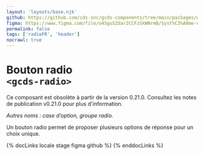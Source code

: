 ```yaml
---
layout: 'layouts/base.njk'
github: https://github.com/cds-snc/gcds-components/tree/main/packages/web/src/components/gcds-radio
figma: https://www.figma.com/file/o4SguSZdar2CCFzSkWNrmB/Syst%C3%A8me-de-design-GC?type=design&node-id=348-5024&mode=design&t=1DaL24vHpjRRfHHm-0
permalink: false
tags: ['radioFR', 'header']
nocrawl: true
---
```


# Bouton radio <br>`<gcds-radio>`

<gcds-error-message message-id="component-deprecated">
Ce composant est obsolète à partir de la version 0.21.0. Consultez les <gcds-link href="https://github.com/cds-snc/gcds-components/releases/tag/gcds-components-v0.21.0">notes de publication v0.21.0</gcds-link> pour plus d'information.
</gcds-error-message>

_Autres noms : case d’option, groupe radio._

Un bouton radio permet de proposer plusieurs options de réponse pour un choix unique.

{% docLinks locale stage figma github %}
{% enddocLinks %}

<br/>
